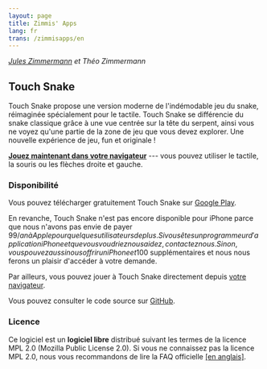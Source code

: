 ```yaml
---
layout: page
title: Zimmis' Apps
lang: fr
trans: /zimmisapps/en
---
```


*[Jules Zimmermann](https://www.linkedin.com/pub/jules-zimmermann/98/7b5/4b0) et Théo Zimmermann*

Touch Snake
-----------

Touch Snake propose une version moderne de l'indémodable jeu du snake,
réimaginée spécialement pour le tactile.
Touch Snake se différencie du snake classique grâce à une vue centrée
sur la tête du serpent, ainsi vous ne voyez qu'une partie de la zone de jeu
que vous devez explorer.
Une nouvelle expérience de jeu, fun et originale !

[**Jouez maintenant dans votre navigateur**](/zimmisapps/touchsnake) --- vous pouvez utiliser le tactile, la souris ou les flèches droite et gauche.

### Disponibilité

Vous pouvez télécharger gratuitement Touch Snake sur
[Google Play](https://play.google.com/store/apps/details?id=com.zimmisapps.touchsnake).

En revanche, Touch Snake n'est pas encore disponible pour iPhone
parce que nous n'avons pas envie de payer 99$/an à Apple pour
quelques utilisateurs de plus.
Si vous êtes un programmeur d'application iPhone et que vous voudriez
nous aidez, contactez nous.
Sinon, vous pouvez aussi nous offrir un iPhone et 100$ supplémentaires
et nous nous ferons un plaisir d'accéder à votre demande.

Par ailleurs, vous pouvez jouer à Touch Snake directement depuis
[votre navigateur](/zimmisapps/touchsnake).

Vous pouvez consulter le code source sur
[GitHub](https://github.com/Zimmi48/Touch-Snake).

### Licence

Ce logiciel est un **logiciel libre** distribué suivant les termes de la licence
MPL 2.0 (Mozilla Public License 2.0). Si vous ne connaissez pas la licence MPL 2.0,
nous vous recommandons de lire la FAQ officielle [[en anglais]](https://www.mozilla.org/MPL/2.0/FAQ.html).
